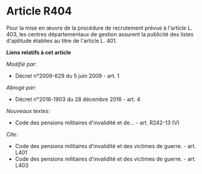 # Article R404

Pour la mise en œuvre de la procédure de recrutement prévue à l'article L. 403, les centres départementaux de gestion
assurent la publicité des listes d'aptitude établies au titre de l'article L. 401.

**Liens relatifs à cet article**

_Modifié par_:

  - Décret n°2009-629 du 5 juin 2009 - art. 1

_Abrogé par_:

  - Décret n°2016-1903 du 28 décembre 2016 - art. 4

_Nouveaux textes_:

  - Code des pensions militaires d'invalidité et de... - art. R242-13 (V)

_Cite_:

  - Code des pensions militaires d'invalidité et des victimes de guerre. - art. L401
  - Code des pensions militaires d'invalidité et des victimes de guerre. - art. L403
